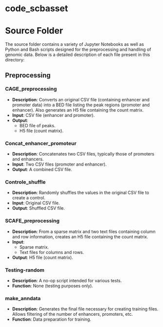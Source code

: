 # code_scbasset

# Source Folder

The source folder contains a variety of Jupyter Notebooks as well as Python and Bash scripts designed for the preprocessing and handling of genomic data. Below is a detailed description of each file present in this directory:

## Preprocessing

### CAGE_preprocessing
- **Description**: Converts an original CSV file (containing enhancer and promoter data) into a BED file listing the peak regions (promoter and enhancer). Also generates an H5 file containing the count matrix.
- **Input**: CSV file (enhancer and promoter).
- **Output**:
  - BED file of peaks.
  - H5 file (count matrix).

### Concat_enhancer_promoteur
- **Description**: Concatenates two CSV files, typically those of promoters and enhancers.
- **Input**: Two CSV files (promoter and enhancer).
- **Output**: A combined CSV file.

### Controle_shuffle
- **Description**: Randomly shuffles the values in the original CSV file to create a control.
- **Input**: Original CSV file.
- **Output**: Shuffled CSV file.

### SCAFE_preprocessing
- **Description**: From a sparse matrix and two text files containing column and row information, creates an H5 file containing the count matrix.
- **Input**:
  - Sparse matrix.
  - Text files for columns and rows.
- **Output**: H5 file (count matrix).

### Testing-random
- **Description**: A no-op script intended for various tests.
- **Function**: None (testing purposes only).

### make_anndata
- **Description**: Generates the final file necessary for creating training files. Allows filtering of the number of enhancers, promoters, etc.
- **Function**: Data preparation for training.
